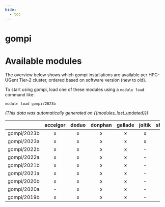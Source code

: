 ```yaml
---
hide:
  - toc
---
```


gompi
=====

# Available modules


The overview below shows which gompi installations are available per HPC-UGent Tier-2 cluster, ordered based on software version (new to old).

To start using gompi, load one of these modules using a `module load` command like:

```shell
module load gompi/2023b
```

*(This data was automatically generated on {{modules_last_updated}})*  

| |accelgor|doduo|donphan|gallade|joltik|shinx|skitty|
| :---: | :---: | :---: | :---: | :---: | :---: | :---: | :---: |
|gompi/2023b|x|x|x|x|x|x|x|
|gompi/2023a|x|x|x|x|x|x|x|
|gompi/2022b|x|x|x|x|-|-|-|
|gompi/2022a|x|x|x|x|-|x|-|
|gompi/2021b|x|x|x|x|-|-|-|
|gompi/2021a|x|x|x|x|-|-|-|
|gompi/2020b|x|x|x|x|-|-|-|
|gompi/2020a|-|x|x|x|-|-|-|
|gompi/2019b|x|x|x|x|-|-|-|
